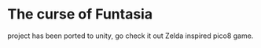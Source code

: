 # The curse of Funtasia
project has been ported to unity, go check it out
Zelda inspired pico8 game.
